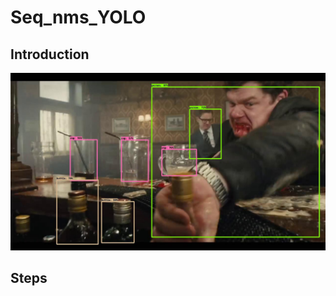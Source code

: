 # Seq_nms_YOLO
## Introduction
![alt text](https://github.com/lepori1/seq_nms_yolo/blob/main/index.jpg)
## Steps
